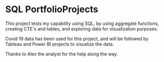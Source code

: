 # SQL PortfolioProjects

This project tests my capability using SQL, by using aggregate functions, creating CTE's and tables, and exploring data for visualization purposes.

Covid 19 data has been used for this project, and will be followed by Tableau and Power BI projects to visualize the data.

Thanks to Alex the analyst for the help along the way.
